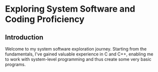 # Exploring System Software and Coding Proficiency

## Introduction

Welcome to my system software exploration journey. Starting from the fundamentals, I've gained valuable experience in C and C++, enabling me to work with system-level programming and thus create some very basic programs.
